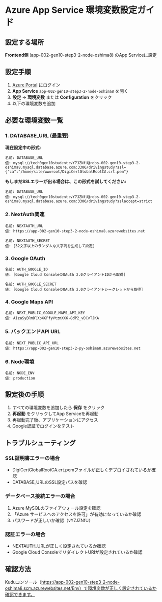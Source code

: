 # Azure App Service 環境変数設定ガイド

## 設定する場所
**Frontend側** (app-002-gen10-step3-2-node-oshima8) のApp Serviceに設定

## 設定手順

1. [Azure Portal](https://portal.azure.com) にログイン
2. **App Service** `app-002-gen10-step3-2-node-oshima8` を開く
3. **設定** → **環境変数** または **Configuration** をクリック
4. 以下の環境変数を追加

## 必要な環境変数一覧

### 1. DATABASE_URL (最重要)

**現在設定中の形式:**
```
名前: DATABASE_URL
値: mysql://tech0gen10student:vY7JZNfU@rdbs-002-gen10-step3-2-oshima8.mysql.database.azure.com:3306/drivingstudy?ssl={"ca":"/home/site/wwwroot/DigiCertGlobalRootCA.crt.pem"}
```

**もしまだSSLエラーが出る場合は、この形式を試してください:**
```
名前: DATABASE_URL
値: mysql://tech0gen10student:vY7JZNfU@rdbs-002-gen10-step3-2-oshima8.mysql.database.azure.com:3306/drivingstudy?sslaccept=strict
```

### 2. NextAuth関連
```
名前: NEXTAUTH_URL
値: https://app-002-gen10-step3-2-node-oshima8.azurewebsites.net

名前: NEXTAUTH_SECRET
値: [32文字以上のランダムな文字列を生成して設定]
```

### 3. Google OAuth
```
名前: AUTH_GOOGLE_ID
値: [Google Cloud ConsoleのOAuth 2.0クライアントIDから取得]

名前: AUTH_GOOGLE_SECRET
値: [Google Cloud ConsoleのOAuth 2.0クライアントシークレットから取得]
```

### 4. Google Maps API
```
名前: NEXT_PUBLIC_GOOGLE_MAPS_API_KEY
値: AIzaSyBRmDlXpXGPfyVtzmXX6-8dP2_vDCvTJKA
```

### 5. バックエンドAPI URL
```
名前: NEXT_PUBLIC_API_URL
値: https://app-002-gen10-step3-2-py-oshima8.azurewebsites.net
```

### 6. Node環境
```
名前: NODE_ENV
値: production
```

## 設定後の手順

1. すべての環境変数を追加したら **保存** をクリック
2. **再起動** をクリックしてApp Serviceを再起動
3. 再起動完了後、アプリケーションにアクセス
4. Google認証でログインをテスト

## トラブルシューティング

### SSL証明書エラーの場合
- DigiCertGlobalRootCA.crt.pemファイルが正しくデプロイされているか確認
- DATABASE_URLのSSL設定パスを確認

### データベース接続エラーの場合
1. Azure MySQLのファイアウォール設定を確認
2. 「Azure サービスへのアクセスを許可」が有効になっているか確認
3. パスワードが正しいか確認（vY7JZNfU）

### 認証エラーの場合
- NEXTAUTH_URLが正しく設定されているか確認
- Google Cloud ConsoleでリダイレクトURIが設定されているか確認

## 確認方法

Kuduコンソール（https://app-002-gen10-step3-2-node-oshima8.scm.azurewebsites.net/Env）で環境変数が正しく設定されているか確認できます。